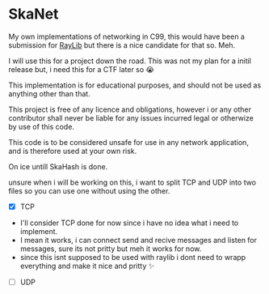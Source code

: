 # SkaNet
My own implementations of networking in C99, this would have been a submission for [RayLib](https://github.com/raysan5/raylib) but there is a nice candidate for that so. Meh.

I will use this for a project down the road. This was not my plan for a initil release but, i need this for a CTF later so :sob:

This implementation is for educational purposes, and should not be used as anything other than that.

This project is free of any licence and obligations, however i or any other contributor shall never be liable for any issues incurred legal or otherwize by use of this code.

This code is to be considered unsafe for use in any network application, and is therefore used at your own risk.

On ice untill SkaHash is done.

unsure when i will be working on this, i want to split TCP and UDP into two files so you can use one without using the other.



- [X] TCP
- I'll consider TCP done for now since i have no idea what i need to implement.
- I mean it works, i can connect send and recive messages and listen for messages, sure its not pritty but meh it works for now.
- since this isnt supposed to be used with raylib i dont need to wrapp everything and make it nice and pritty :sparkles:


- [ ] UDP
